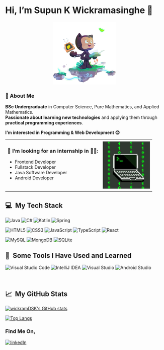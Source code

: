 # Hi, I’m Supun K Wickramasinghe 👋

<p align="center">
  <img alt="NUX_Octodex GIF" src="./NUX_octodex_mini.gif" height=200 width=200/>
</p>

### 🌟 About Me  

**BSc Undergraduate** in Computer Science, Pure Mathematics, and Applied Mathematics.  
**Passionate about learning new technologies** and applying them through **practical programming experiences**.

**I’m interested in Programming & Web Development 😊** <br>
<!--
### 🔍 Interests  
- **Programming**: Python, Java, JavaScript, and algorithm design  
- **Mathematics**: Number theory, combinatorics, and computational modeling  
- **Learning**: Exploring intersections between logic, data structures, and problem-solving  

### 🚀 What I’m Working On  
Building projects that apply mathematical rigor to real-world challenges.  
*(Add specific projects/repositories here)*  

### 📚 Currently Learning  
- Advanced calculus applications in programming  
- Optimization techniques for computational efficiency  
- Full-stack development fundamentals  

**Open to collaborations** on math-inspired coding projects or technical discussions!  
-->



<table>
  <tr>
    <td>
      <h3> 👀 I’m looking for an internship in 🧑‍💻: </h3>
      <ul>
        <li>Frontend Developer</li>
        <li>Fullstack Developer</li>
        <li>Java Software Developer</li>
        <li>Android Developer</li><br>
      </ul>
    </td>
    <td align="right"">
      <img alt="Laptop GIF" height=150 width=150 src="./laptop.gif"/>
    </td>
  </tr>
</table>

<!-- - 🌱 I’m currently learning Java, Python, C#, HTML, CSS and more... ⌨ -->
<h2> 💻 &nbsp;My Tech Stack</h2>
<!-- languages -->

<!--
<p align="left">
<img src="https://cdn.jsdelivr.net/gh/devicons/devicon/icons/java/java-original.svg" alt="java" width="40" height="40"/>&nbsp;&nbsp;
<img src="https://cdn.jsdelivr.net/gh/devicons/devicon/icons/kotlin/kotlin-original.svg" alt="kotlin" width="42" height="42"/>&nbsp;&nbsp;
<img src="https://cdn.jsdelivr.net/gh/devicons/devicon/icons/javascript/javascript-original.svg" alt="javascript" width="36" height="36"/>&nbsp;&nbsp;
<img src="https://cdn.jsdelivr.net/gh/devicons/devicon/icons/css3/css3-plain-wordmark.svg" alt="css" width="40" height="40"/>&nbsp;&nbsp;
<img src="https://cdn.jsdelivr.net/gh/devicons/devicon/icons/html5/html5-plain-wordmark.svg" alt="html" width="40" height="40"/>&nbsp;&nbsp;
<img src="https://cdn.jsdelivr.net/gh/devicons/devicon/icons/spring/spring-original.svg" alt="springboot" width="38" height="38"/>&nbsp;&nbsp;
<img src="https://cdn.jsdelivr.net/gh/devicons/devicon/icons/react/react-original.svg" alt="react" width="38" height="38"/>&nbsp;&nbsp;
</p> -->

<div display="flex">

  ![Java](https://img.shields.io/badge/java-%23ED8B00.svg?style=for-the-badge&logo=openjdk&logoColor=white)
  ![C#](https://img.shields.io/badge/c%23-%23239120.svg?style=for-the-badge&logo=csharp&logoColor=white)
  ![Kotlin](https://img.shields.io/badge/kotlin-%237F52FF.svg?style=for-the-badge&logo=kotlin&logoColor=white)
  ![Spring](https://img.shields.io/badge/spring-%236DB33F.svg?style=for-the-badge&logo=spring&logoColor=white)


  ![HTML5](https://img.shields.io/badge/html5-%23E34F26.svg?style=for-the-badge&logo=html5&logoColor=white)
  ![CSS3](https://img.shields.io/badge/css3-%231572B6.svg?style=for-the-badge&logo=css3&logoColor=white)
  ![JavaScript](https://img.shields.io/badge/javascript-%23323330.svg?style=for-the-badge&logo=javascript&logoColor=%23F7DF1E)
  ![TypeScript](https://img.shields.io/badge/typescript-%23007ACC.svg?style=for-the-badge&logo=typescript&logoColor=white)
  ![React](https://img.shields.io/badge/react-%2320232a.svg?style=for-the-badge&logo=react&logoColor=%2361DAFB)

  
  ![MySQL](https://img.shields.io/badge/mysql-4479A1.svg?style=for-the-badge&logo=mysql&logoColor=white)
  ![MongoDB](https://img.shields.io/badge/MongoDB-%234ea94b.svg?style=for-the-badge&logo=mongodb&logoColor=white)
  ![SQLite](https://img.shields.io/badge/sqlite-%2307405e.svg?style=for-the-badge&logo=sqlite&logoColor=white)

</div>

<h2> 🔧 &nbsp;Some Tools I Have Used and Learned</h2>
<p align="left">
  <!-- ide and tools -->
  
![Visual Studio Code](https://img.shields.io/badge/Visual%20Studio%20Code-0078d7.svg?style=for-the-badge&logo=visual-studio-code&logoColor=white)
![IntelliJ IDEA](https://img.shields.io/badge/IntelliJIDEA-000000.svg?style=for-the-badge&logo=intellij-idea&logoColor=white)
![Visual Studio](https://img.shields.io/badge/Visual%20Studio-5C2D91.svg?style=for-the-badge&logo=visual-studio&logoColor=white)
![Android Studio](https://img.shields.io/badge/android%20studio-346ac1?style=for-the-badge&logo=android%20studio&logoColor=white)
<!--
<img src="https://cdn.jsdelivr.net/gh/devicons/devicon/icons/vscode/vscode-original.svg" alt="vscode" width="36" height="36"/>&nbsp;&nbsp;
<img src="https://cdn.jsdelivr.net/gh/devicons/devicon/icons/intellij/intellij-original.svg" alt="intelij" width="40" height="40"/>&nbsp;&nbsp;
<img src="https://cdn.jsdelivr.net/gh/devicons/devicon/icons/visualstudio/visualstudio-original.svg" alt="visualStudio" width="36" height="36"/>&nbsp;&nbsp;
<img src="https://cdn.jsdelivr.net/gh/devicons/devicon/icons/androidstudio/androidstudio-original.svg" alt="androidStudio" width="40" height="40"/>&nbsp;&nbsp;
-->
<br>

<h2> 📈 &nbsp;My GitHub Stats</h2>

[![wickramDSK's GitHub stats](https://github-readme-stats.vercel.app/api?username=wickramDSK&theme=dark&background=000000)](https://github.com/wickramDSK/github-readme-stats)

[![Top Langs](https://github-readme-stats.vercel.app/api/top-langs/?username=wickramDSK&layout=compact&theme=vision-friendly-dark)](https://github.com/anuraghazra/github-readme-stats)

<!-- [![GitHub Streak](https://streak-stats.demolab.com?user=wickramDSK&theme=highcontrast&border_radius=5)](https://git.io/streak-stats) -->

<h3>Find Me On,</h3>
<a href="https://www.linkedin.com/in/wickramdsk">
  <img src="https://cdn.jsdelivr.net/gh/devicons/devicon/icons/linkedin/linkedin-original.svg" alt="linkedIn" width="40" height="40"/>
</a>

<!---
wickramDSK/wickramDSK is a ✨ special ✨ repository because its `README.md` (this file) appears on your GitHub profile.
You can click the Preview link to take a look at your changes.
--->
